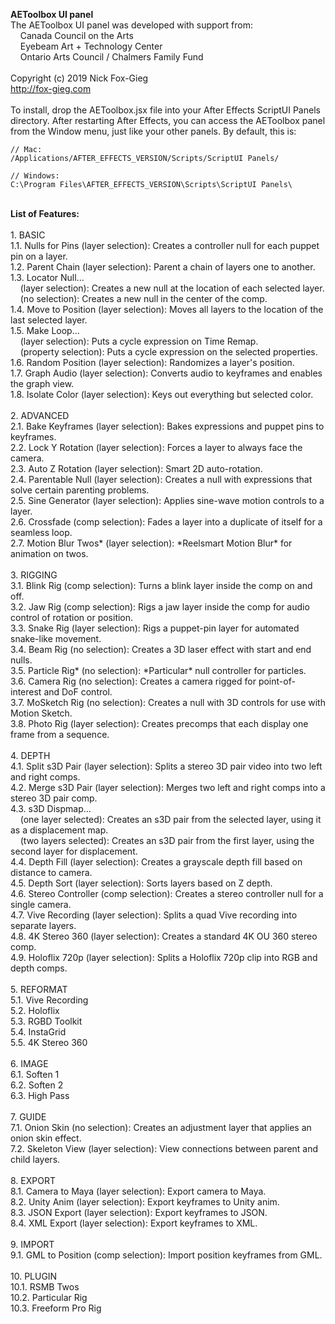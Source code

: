 <b>AEToolbox UI panel</b><br>
The AEToolbox UI panel was developed with support from:<br>
&nbsp;&nbsp;&nbsp;&nbsp;Canada Council on the Arts<br>
&nbsp;&nbsp;&nbsp;&nbsp;Eyebeam Art + Technology Center<br>
&nbsp;&nbsp;&nbsp;&nbsp;Ontario Arts Council / Chalmers Family Fund<br>
<br>
Copyright (c) 2019 Nick Fox-Gieg<br>
http://fox-gieg.com<br>
<br>
To install, drop the AEToolbox.jsx file into your After Effects ScriptUI Panels directory. After restarting After Effects, you can access the AEToolbox panel from the Window menu, just like your other panels. By default, this is:<br>
```
// Mac:
/Applications/AFTER_EFFECTS_VERSION/Scripts/ScriptUI Panels/

// Windows:
C:\Program Files\AFTER_EFFECTS_VERSION\Scripts\ScriptUI Panels\
```
<br>
<b>List of Features:</b><br>
<br>
1. BASIC<br>
1.1. Nulls for Pins (layer selection): Creates a controller null for each puppet pin on a layer. <br>
1.2. Parent Chain (layer selection): Parent a chain of layers one to another.<br>
1.3. Locator Null...<br>
&nbsp;&nbsp;&nbsp;&nbsp;(layer selection): Creates a new null at the location of each selected layer.<br>
&nbsp;&nbsp;&nbsp;&nbsp;(no selection): Creates a new null in the center of the comp. <br>
1.4. Move to Position (layer selection): Moves all layers to the location of the last selected layer.<br>
1.5. Make Loop...<br>
&nbsp;&nbsp;&nbsp;&nbsp;(layer selection): Puts a cycle expression on Time Remap.<br>
&nbsp;&nbsp;&nbsp;&nbsp;(property selection): Puts a cycle expression on the selected properties.<br>
1.6. Random Position (layer selection): Randomizes a layer's position.<br>
1.7. Graph Audio (layer selection): Converts audio to keyframes and enables the graph view.<br>
1.8. Isolate Color (layer selection): Keys out everything but selected color.<br>
<br>
2. ADVANCED<br>
2.1. Bake Keyframes (layer selection): Bakes expressions and puppet pins to keyframes.<br>
2.2. Lock Y Rotation (layer selection): Forces a layer to always face the camera.<br>
2.3. Auto Z Rotation (layer selection): Smart 2D auto-rotation.<br>
2.4. Parentable Null (layer selection): Creates a null with expressions that solve certain parenting problems. <br>
2.5. Sine Generator (layer selection): Applies sine-wave motion controls to a layer.  <br>
2.6. Crossfade (comp selection): Fades a layer into a duplicate of itself for a seamless loop.<br>
2.7. Motion Blur Twos* (layer selection): *Reelsmart Motion Blur* for animation on twos.<br>
<br>
3. RIGGING<br>
3.1. Blink Rig (comp selection): Turns a blink layer inside the comp on and off.  <br>
3.2. Jaw Rig (comp selection): Rigs a jaw layer inside the comp for audio control of rotation or position.<br>
3.3. Snake Rig (layer selection): Rigs a puppet-pin layer for automated snake-like movement.<br>
3.4. Beam Rig (no selection): Creates a 3D laser effect with start and end nulls.<br>
3.5. Particle Rig* (no selection): *Particular* null controller for particles.<br>
3.6. Camera Rig (no selection): Creates a camera rigged for point-of-interest and DoF control. <br>
3.7. MoSketch Rig (no selection): Creates a null with 3D controls for use with Motion Sketch.<br>
3.8. Photo Rig (layer selection): Creates precomps that each display one frame from a sequence.<br>
<br>
4. DEPTH<br>
4.1. Split s3D Pair (layer selection): Splits a stereo 3D pair video into two left and right comps.<br>
4.2. Merge s3D Pair (layer selection): Merges two left and right comps into a stereo 3D pair comp.<br>
4.3. s3D Dispmap...<br>
&nbsp;&nbsp;&nbsp;&nbsp;(one layer selected): Creates an s3D pair from the selected layer, using it as a displacement map.<br>
&nbsp;&nbsp;&nbsp;&nbsp;(two layers selected): Creates an s3D pair from the first layer, using the second layer for displacement.<br>
4.4. Depth Fill (layer selection): Creates a grayscale depth fill based on distance to camera.<br>
4.5. Depth Sort (layer selection): Sorts layers based on Z depth.<br>
4.6. Stereo Controller (comp selection): Creates a stereo controller null for a single camera.<br>
4.7. Vive Recording (layer selection): Splits a quad Vive recording into separate layers.<br>
4.8. 4K Stereo 360 (layer selection): Creates a standard 4K OU 360 stereo comp.<br>
4.9. Holoflix 720p (layer selection): Splits a Holoflix 720p clip into RGB and depth comps.<br>
<br>
5. REFORMAT<br>
5.1. Vive Recording<br>
5.2. Holoflix<br>
5.3. RGBD Toolkit<br>
5.4. InstaGrid<br>
5.5. 4K Stereo 360<br>
<br>
6. IMAGE<br>
6.1. Soften 1<br>
6.2. Soften 2<br>
6.3. High Pass<br>
<br>
7. GUIDE<br>
7.1. Onion Skin (no selection): Creates an adjustment layer that applies an onion skin effect.<br>
7.2. Skeleton View (layer selection): View connections between parent and child layers.<br>
<br>
8. EXPORT<br>
8.1. Camera to Maya (layer selection): Export camera to Maya.<br>
8.2. Unity Anim (layer selection): Export keyframes to Unity anim.<br>
8.3. JSON Export (layer selection): Export keyframes to JSON.<br>
8.4. XML Export (layer selection): Export keyframes to XML.<br>
<br>
9. IMPORT<br>
9.1. GML to Position (comp selection): Import position keyframes from GML.<br>
<br>
10. PLUGIN<br>
10.1. RSMB Twos<br>
10.2. Particular Rig<br>
10.3. Freeform Pro Rig<br>
